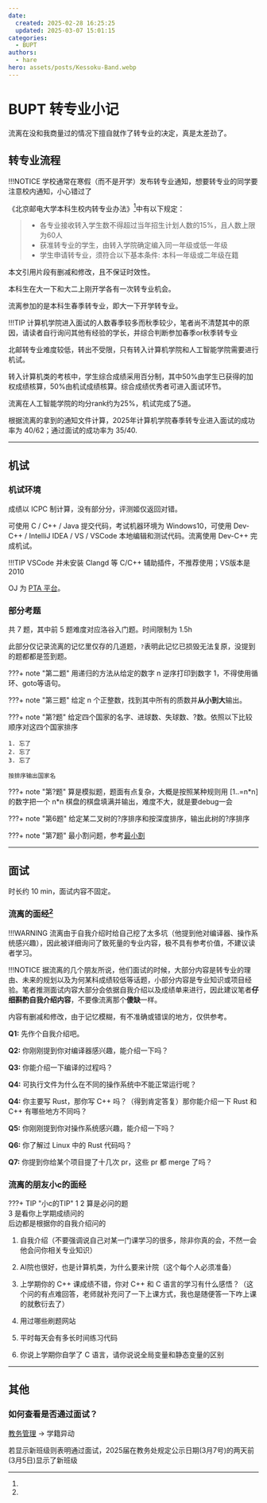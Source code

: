 ```yaml
---
date:
  created: 2025-02-28 16:25:25
  updated: 2025-03-07 15:01:15
categories:
  - BUPT
authors:
  - hare
hero: assets/posts/Kessoku-Band.webp
---
```


# BUPT 转专业小记

流离在没和我商量过的情况下擅自就作了转专业的决定，真是太差劲了。
<!-- more -->
## 转专业流程

!!!NOTICE
    学校通常在寒假（而不是开学）发布转专业通知，想要转专业的同学要注意校内通知，小心错过了

《北京邮电大学本科生校内转专业办法》[^1]中有以下规定：
> - 各专业接收转入学生数不得超过当年招生计划人数的15%，且人数上限为60人
> - 获准转专业的学生，由转入学院确定编入同一年级或低一年级
> - 学生申请转专业，须符合以下基本条件: 本科一年级或二年级在籍

[^1]:
  本文引用片段有删减和修改，且不保证时效性。

本科生在大一下和大二上刚开学各有一次转专业机会。

流离参加的是本科生春季转专业，即大一下开学转专业。

!!!TIP
    计算机学院进入面试的人数春季较多而秋季较少，笔者尚不清楚其中的原因，请读者自行询问其他有经验的学长，并综合判断参加春季or秋季转专业

北邮转专业难度较低，转出不受限，只有转入计算机学院和人工智能学院需要进行机试。

转入计算机类的考核中，学生综合成绩采用百分制，其中50%由学生已获得的加权成绩核算，50%由机试成绩核算。综合成绩优秀者可进入面试环节。

流离在人工智能学院的均分rank约为25%，机试完成了5道。

根据流离的拿到的通知文件计算，2025年计算机学院春季转专业进入面试的成功率为 40/62；通过面试的成功率为 35/40.

---

## 机试

### 机试环境

成绩以 ICPC 制计算，没有部分分，评测姬仅返回对错。

可使用 C / C++ / Java 提交代码，考试机器环境为 Windows10，可使用 Dev-C++ / IntelliJ IDEA / VS / VSCode 本地编辑和测试代码。流离使用 Dev-C++ 完成机试。

!!!TIP
    VSCode 并未安装 Clangd 等 C/C++ 辅助插件，不推荐使用；VS版本是2010

OJ 为 [PTA 平台](https://pintia.cn)。

### 部分考题

共 7 题，其中前 5 题难度对应洛谷入门题。时间限制为 1.5h

此部分仅记录流离的记忆里仅存的几道题，`?`表明此记忆已损毁无法复原，没提到的题都都是签到题。

???+ note "第二题"
    用递归的方法从给定的数字 n 逆序打印到数字 1，不得使用循环、goto等语句。

???+ note "第三题"
    给定 n 个正整数，找到其中所有的质数并**从小到大**输出。

???+ note "第?题"
    给定四个国家的名字、进球数、失球数、?数。依照以下比较顺序对这四个国家排序

    1. 忘了
    2. 忘了
    3. 忘了

    按排序输出国家名

???+ note "第?题"
    算是模拟题，题面有点复杂，大概是按照某种规则用 [1..=n\*n] 的数字把一个 n\*n 棋盘的棋盘填满并输出，难度不大，就是要debug一会

???+ note "第6题"
    给定某二叉树的?序排序和按深度排序，输出此树的?序排序

???+ note "第7题"
    最小割问题，参考[最小割](https://oi-wiki.org/graph/flow/min-cut/)

---

## 面试

时长约 10 min，面试内容不固定。

### 流离的面经[^2]

!!!WARNING
    流离由于自我介绍时给自己挖了太多坑（他提到他对编译器、操作系统感兴趣），因此被详细询问了致死量的专业内容，极不具有参考价值，不建议读者学习。

!!!NOTICE
    据流离的几个朋友所说，他们面试的时候，大部分内容是转专业的理由、未来的规划以及为何某科成绩较低等话题，小部分内容是专业知识或项目经验。笔者推测面试内容大部分会依据自我介绍以及成绩单来进行，因此建议笔者**仔细斟酌自我介绍内容**，不要像流离那个**傻缺**一样。

[^2]:
  内容有删减和修改，由于记忆模糊，有不准确或错误的地方，仅供参考。

**Q1:**
  先作个自我介绍吧。

**Q2:**
  你刚刚提到你对编译器感兴趣，能介绍一下吗？

**Q3:**
  你能介绍一下编译的过程吗？

**Q4:**
  可执行文件为什么在不同的操作系统中不能正常运行呢？

**Q4:**
  你主要写 Rust，那你写 C++ 吗？（得到肯定答复）那你能介绍一下 Rust 和 C++ 有哪些地方不同吗？

**Q5:**
  你刚刚提到你对操作系统感兴趣，能介绍一下吗？

**Q6:**
  你了解过 Linux 中的 Rust 代码吗？

**Q7:**
  你提到你给某个项目提了十几次 pr，这些 pr 都 merge 了吗？

### 流离的朋友小c的面经

???+ TIP "小c的TIP"
    1 2 算是必问的题  
    3 是看你上学期成绩问的  
    后边都是根据你的自我介绍问的

1. 自我介绍（不要强调说自己对某一门课学习的很多，除非你真的会，不然一会他会问你相关专业知识）

2. AI院也很好，也是计算机类，为什么要来计院（这个每个人必须准备）

3. 上学期你的 C++ 课成绩不错，你对 C++ 和 C 语言的学习有什么感悟？（这个问的有点难回答，老师就补充问了一下上课方式，我也是随便答一下咋上课的就敷衍去了）

4. 用过哪些刷题网站

5. 平时每天会有多长时间练习代码

6. 你说上学期你自学了 C 语言，请你说说全局变量和静态变量的区别

---

## 其他

### 如何查看是否通过面试？

[教务管理](https://jwgl.bupt.edu.cn) -> 学籍异动

若显示新班级则表明通过面试，2025届在教务处规定公示日期(3月7号)的两天前(3月5日)显示了新班级